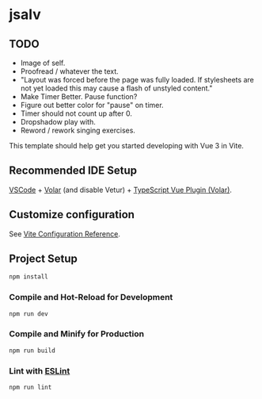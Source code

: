 # jsalv

## TODO

- Image of self.
- Proofread / whatever the text.
- "Layout was forced before the page was fully loaded. If stylesheets are not yet loaded this may cause a flash of unstyled content."
- Make Timer Better.  Pause function?
- Figure out better color for "pause" on timer.
- Timer should not count up after 0.
- Dropshadow play with.
- Reword / rework singing exercises.

This template should help get you started developing with Vue 3 in Vite.

## Recommended IDE Setup

[VSCode](https://code.visualstudio.com/) + [Volar](https://marketplace.visualstudio.com/items?itemName=Vue.volar) (and disable Vetur) + [TypeScript Vue Plugin (Volar)](https://marketplace.visualstudio.com/items?itemName=Vue.vscode-typescript-vue-plugin).

## Customize configuration

See [Vite Configuration Reference](https://vitejs.dev/config/).

## Project Setup

```sh
npm install
```

### Compile and Hot-Reload for Development

```sh
npm run dev
```

### Compile and Minify for Production

```sh
npm run build
```

### Lint with [ESLint](https://eslint.org/)

```sh
npm run lint
```

